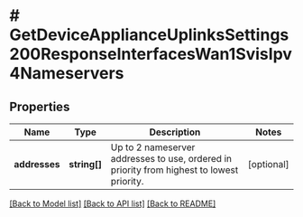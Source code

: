 # # GetDeviceApplianceUplinksSettings200ResponseInterfacesWan1SvisIpv4Nameservers

## Properties

Name | Type | Description | Notes
------------ | ------------- | ------------- | -------------
**addresses** | **string[]** | Up to 2 nameserver addresses to use, ordered in priority from highest to lowest priority. | [optional]

[[Back to Model list]](../../README.md#models) [[Back to API list]](../../README.md#endpoints) [[Back to README]](../../README.md)
